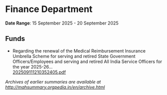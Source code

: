 # Finance Department

**Date Range**: 15 September 2025 - 20 September 2025


## Funds
- Regarding the renewal of the Medical Reimbursement Insurance Umbrella Scheme for serving and retired State Government Officers/Employees and serving and retired All India Service Officers for the year 2025-26...\
  [202509111210352405.pdf](https://gr.maharashtra.gov.in/Site/Upload/Government%20Resolutions/English/202509111210352405.pdf)


*Archives of earlier summaries are available at http://mahsummary.orgpedia.in/en/archive.html*